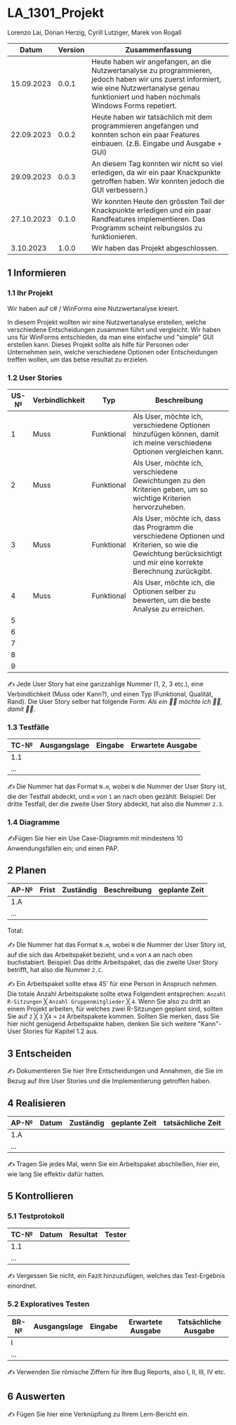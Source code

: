 # LA_1301_Projekt

Lorenzo Lai, Dorian Herzig, Cyrill Lutziger, Marek von Rogall

| Datum | Version | Zusammenfassung |
| ---- | --------------- | ---- |
| 15.09.2023 | 0.0.1   | Heute haben wir angefangen, an die Nutzwertanalyse zu programmieren, jedoch haben wir uns zuerst informiert, wie eine Nutzwertanalyse genau funktioniert und haben nochmals Windows Forms repetiert. |
| 22.09.2023 | 0.0.2   | Heute haben wir tatsächlich mit dem programmieren angefangen und konnten schon ein paar Features einbauen. (z.B. Eingabe und Ausgabe + GUI)  |
| 29.09.2023 | 0.0.3   | An diesem Tag konnten wir nicht so viel erledigen, da wir ein paar Knackpunkte getroffen haben. Wir konnten jedoch die GUI verbessern.) |   
| 27.10.2023 | 0.1.0   | Wir konnten Heute den grössten Teil der Knackpunkte erledigen und ein paar Randfeatures implementieren. Das Programm scheint reibungslos zu funktionieren. |
| 3.10.2023  | 1.0.0   | Wir haben das Projekt abgeschlossen. |

## 1 Informieren

### 1.1 Ihr Projekt

Wir haben auf c# / WinForms eine Nutzwertanalyse kreiert.

In diesem Projekt wollten wir eine Nutzwertanalyse erstellen, welche verschiedene Entscheidungen zusammen führt und vergleicht. Wir haben uns für WinForms entschieden, da man eine einfache und "simple" GUI erstellen kann. Dieses Projekt sollte als hilfe für Personen oder Unternehmen sein, welche verschiedene Optionen oder Entscheidungen treffen wollen, um das betse resultat zu erzielen.

### 1.2 User Stories

| US-№ | Verbindlichkeit | Typ  | Beschreibung                       |
| ---- | --------------- | ---- | ---------------------------------- |
| 1    |  Muss               |  Funktional    | Als User, möchte ich, verschiedene Optionen hinzufügen können, damit ich meine verschiedene Optionen vergleichen kann. |
| 2    |  Muss               |  Funktional    | Als User, möchte ich, verschiedene Gewichtungen zu den Kriterien geben, um so wichtige Kriterien hervorzuheben. |
| 3    |  Muss               |  Funktional    | Als User, möchte ich, dass das Programm die verschiedene Optionen und Kriterien, so wie die Gewichtung berücksichtigt und mir eine korrekte Berechnung zurückgibt. |
| 4    |  Muss               |  Funktional    |  Als User, möchte ich, die Optionen selber zu bewerten, um die beste Analyse zu erreichen.                                 |
| 5    |                 |      |                                    |
| 6    |                 |      |                                    |
| 7    |                 |      |                                    |
| 8    |                 |      |                                    |
| 9    |                 |      |                                    |


✍️ Jede User Story hat eine ganzzahlige Nummer (1, 2, 3 etc.), eine Verbindlichkeit (Muss oder Kann?), und einen Typ (Funktional, Qualität, Rand). Die User Story selber hat folgende Form: *Als ein 🤷‍♂️ möchte ich 🤷‍♂️, damit 🤷‍♂️*.

### 1.3 Testfälle

| TC-№ | Ausgangslage | Eingabe | Erwartete Ausgabe |
| ---- | ------------ | ------- | ----------------- |
| 1.1  |              |         |                   |
| ...  |              |         |                   |

✍️ Die Nummer hat das Format `N.m`, wobei `N` die Nummer der User Story ist, die der Testfall abdeckt, und `m` von `1` an nach oben gezählt. Beispiel: Der dritte Testfall, der die zweite User Story abdeckt, hat also die Nummer `2.3`.

### 1.4 Diagramme

✍️Fügen Sie hier ein Use Case-Diagramm mit mindestens 10 Anwendungsfällen ein; und einen PAP.

## 2 Planen

| AP-№ | Frist | Zuständig | Beschreibung | geplante Zeit |
| ---- | ----- | --------- | ------------ | ------------- |
| 1.A  |       |           |              |               |
| ...  |       |           |              |               |

Total: 

✍️ Die Nummer hat das Format `N.m`, wobei `N` die Nummer der User Story ist, auf die sich das Arbeitspaket bezieht, und `m` von `A` an nach oben buchstabiert. Beispiel: Das dritte Arbeitspaket, das die zweite User Story betrifft, hat also die Nummer `2.C`.

✍️ Ein Arbeitspaket sollte etwa 45' für eine Person in Anspruch nehmen. Die totale Anzahl Arbeitspakete sollte etwa Folgendem entsprechen: `Anzahl R-Sitzungen` ╳ `Anzahl Gruppenmitglieder` ╳ `4`. Wenn Sie also zu dritt an einem Projekt arbeiten, für welches zwei R-Sitzungen geplant sind, sollten Sie auf `2` ╳ `3` ╳`4` = `24` Arbeitspakete kommen. Sollten Sie merken, dass Sie hier nicht genügend Arbeitspakte haben, denken Sie sich weitere "Kann"-User Stories für Kapitel 1.2 aus.

## 3 Entscheiden

✍️ Dokumentieren Sie hier Ihre Entscheidungen und Annahmen, die Sie im Bezug auf Ihre User Stories und die Implementierung getroffen haben.

## 4 Realisieren

| AP-№ | Datum | Zuständig | geplante Zeit | tatsächliche Zeit |
| ---- | ----- | --------- | ------------- | ----------------- |
| 1.A  |       |           |               |                   |
| ...  |       |           |               |                   |

✍️ Tragen Sie jedes Mal, wenn Sie ein Arbeitspaket abschließen, hier ein, wie lang Sie effektiv dafür hatten.

## 5 Kontrollieren

### 5.1 Testprotokoll

| TC-№ | Datum | Resultat | Tester |
| ---- | ----- | -------- | ------ |
| 1.1  |       |          |        |
| ...  |       |          |        |

✍️ Vergessen Sie nicht, ein Fazit hinzuzufügen, welches das Test-Ergebnis einordnet.

### 5.2 Exploratives Testen

| BR-№ | Ausgangslage | Eingabe | Erwartete Ausgabe | Tatsächliche Ausgabe |
| ---- | ------------ | ------- | ----------------- | -------------------- |
| I    |              |         |                   |                      |
| ...  |              |         |                   |                      |

✍️ Verwenden Sie römische Ziffern für Ihre Bug Reports, also I, II, III, IV etc.

## 6 Auswerten

✍️ Fügen Sie hier eine Verknüpfung zu Ihrem Lern-Bericht ein.
